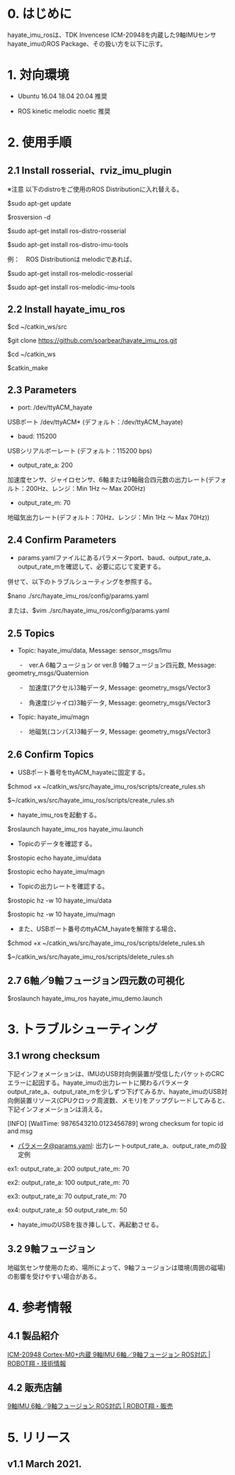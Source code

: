 # 0. はじめに

hayate_imu_rosは、TDK Invencese ICM-20948を内蔵した9軸IMUセンサ hayate_imuのROS Package、その扱い方を以下に示す。

# 1. 対向環境

- Ubuntu 16.04 18.04 20.04 推奨

- ROS kinetic melodic noetic 推奨

# 2. 使用手順

## 2.1 Install rosserial、rviz_imu_plugin

※注意 以下のdistroをご使用のROS Distributionに入れ替える。

$sudo apt-get update

$rosversion -d

$sudo apt-get install ros-distro-rosserial

$sudo apt-get install ros-distro-imu-tools
  
例：　ROS Distributionは melodicであれば、

$sudo apt-get install ros-melodic-rosserial

$sudo apt-get install ros-melodic-imu-tools

## 2.2 Install hayate_imu_ros

$cd ~/catkin_ws/src

$git clone https://github.com/soarbear/hayate_imu_ros.git

$cd ~/catkin_ws

$catkin_make

## 2.3 Parameters

- port: /dev/ttyACM_hayate

USBポート /dev/ttyACM* (デフォルト：/dev/ttyACM_hayate)

- baud: 115200

USBシリアルボーレート (デフォルト：115200 bps)

- output_rate_a: 200

加速度センサ、ジャイロセンサ、6軸または9軸融合四元数の出力レート(デフォルト：200Hz、レンジ：Min 1Hz ～ Max 200Hz)

- output_rate_m: 70

地磁気出力レート(デフォルト：70Hz、レンジ：Min 1Hz ～ Max 70Hz))

## 2.4 Confirm Parameters

- params.yamlファイルにあるパラメータport、baud、output_rate_a、output_rate_mを確認して、必要に応じて変更する。

併せて、以下のトラブルシューティングを参照する。

$nano ./src/hayate_imu_ros/config/params.yaml

または、$vim ./src/hayate_imu_ros/config/params.yaml

## 2.5 Topics

- Topic: hayate_imu/data, Message: sensor_msgs/Imu 

　　-　ver.A 6軸フュージョン or ver.B 9軸フュージョン四元数, Message: geometry_msgs/Quaternion

　　-　加速度(アクセル)3軸データ, Message: geometry_msgs/Vector3

　　-　角速度(ジャイロ)3軸データ, Message: geometry_msgs/Vector3

- Topic: hayate_imu/magn

　　-　地磁気(コンパス)3軸データ, Message: geometry_msgs/Vector3

## 2.6 Confirm Topics

- USBポート番号をttyACM_hayateに固定する。

$chmod +x ~/catkin_ws/src/hayate_imu_ros/scripts/create_rules.sh

$~/catkin_ws/src/hayate_imu_ros/scripts/create_rules.sh

- hayate_imu_rosを起動する。

$roslaunch hayate_imu_ros hayate_imu.launch

- Topicのデータを確認する。

$rostopic echo hayate_imu/data

$rostopic echo hayate_imu/magn

- Topicの出力レートを確認する。

$rostopic hz -w 10 hayate_imu/data

$rostopic hz -w 10 hayate_imu/magn

- また、USBポート番号のttyACM_hayateを解除する場合、

$chmod +x ~/catkin_ws/src/hayate_imu_ros/scripts/delete_rules.sh

$~/catkin_ws/src/hayate_imu_ros/scripts/delete_rules.sh

## 2.7 6軸／9軸フュージョン四元数の可視化

$roslaunch hayate_imu_ros hayate_imu_demo.launch

# 3. トラブルシューティング

## 3.1 wrong checksum

下記インフォメーションは、IMUのUSB対向側装置が受信したパケットのCRCエラーに起因する。hayate_imuの出力レートに関わるパラメータoutput_rate_a、output_rate_mを少しずつ下げてみるか、hayate_imuのUSB対向側装置リソース(CPUクロック周波数、メモリ)をアップグレードしてみると、下記インフォメーションは消える。

[INFO] [WallTime: 9876543210.0123456789] wrong checksum for topic id and msg

- パラメータ@params.yaml: 出力レートoutput_rate_a、output_rate_mの設定例

ex1:  output_rate_a: 200   output_rate_m: 70

ex2:  output_rate_a: 100   output_rate_m: 70

ex3:  output_rate_a: 70    output_rate_m: 70

ex4:  output_rate_a: 50    output_rate_m: 50

- hayate_imuのUSBを抜き挿しして、再起動させる。

## 3.2 9軸フュージョン

地磁気センサ使用のため、場所によって、9軸フュージョンは環境(周囲の磁場)の影響を受けやすい場合がある。

# 4. 参考情報

## 4.1 製品紹介

<a href="https://memo.soarcloud.com/icm-20948-cortex-m0%e5%86%85%e8%94%b5-9%e8%bb%b8imu-ros%e5%af%be%e5%bf%9c/">ICM-20948 Cortex-M0+内蔵 9軸IMU 6軸／9軸フュージョン ROS対応 | ROBOT翔・技術情報</a>

## 4.2 販売店舗

<a href="https://store.soarcloud.com/products/detail/136">9軸IMU 6軸／9軸フュージョン ROS対応 | ROBOT翔・販売</a>

# 5. リリース

## v1.1 March 2021.
